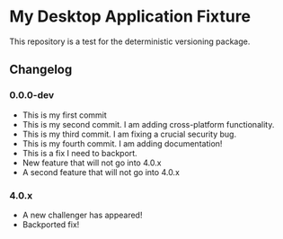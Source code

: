 # My Desktop Application Fixture

This repository is a test for the deterministic versioning package.

## Changelog

### 0.0.0-dev

* This is my first commit
* This is my second commit. I am adding cross-platform functionality.
* This is my third commit. I am fixing a crucial security bug.
* This is my fourth commit. I am adding documentation!
* This is a fix I need to backport.
* New feature that will not go into 4.0.x
* A second feature that will not go into 4.0.x

### 4.0.x

* A new challenger has appeared!
* Backported fix!
